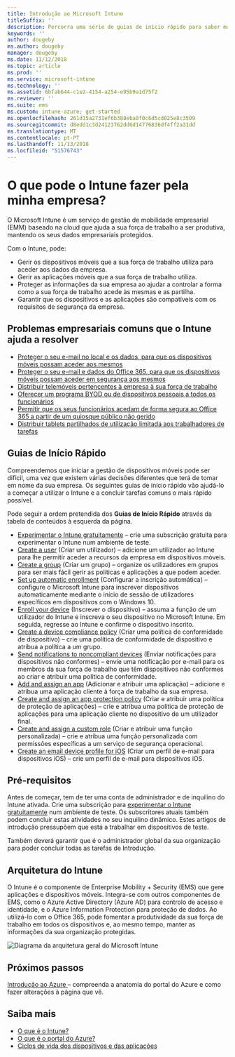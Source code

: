 ```yaml
---
title: Introdução ao Microsoft Intune
titleSuffix: ''
description: Percorra uma série de guias de início rápido para saber mais sobre o Intune.
keywords: ''
author: dougeby
ms.author: dougeby
manager: dougeby
ms.date: 11/12/2018
ms.topic: article
ms.prod: ''
ms.service: microsoft-intune
ms.technology: ''
ms.assetid: 6bfab644-c1e2-4154-a254-e95b9a1d75f2
ms.reviewer: ''
ms.suite: ems
ms.custom: intune-azure; get-started
ms.openlocfilehash: 261d15a2731ef6b388eba0f0c6d5cd025e8c3509
ms.sourcegitcommit: d8edd1c3d24123762dd6d14776836df4ff2a31dd
ms.translationtype: MT
ms.contentlocale: pt-PT
ms.lasthandoff: 11/13/2018
ms.locfileid: "51576743"
---
```

# <a name="what-can-intune-do-for-my-company"></a>O que pode o Intune fazer pela minha empresa?
O Microsoft Intune é um serviço de gestão de mobilidade empresarial (EMM) baseado na cloud que ajuda a sua força de trabalho a ser produtiva, mantendo os seus dados empresariais protegidos.

Com o Intune, pode:

- Gerir os dispositivos móveis que a sua força de trabalho utiliza para aceder aos dados da empresa.
- Gerir as aplicações móveis que a sua força de trabalho utiliza.
- Proteger as informações da sua empresa ao ajudar a controlar a forma como a sua força de trabalho acede às mesmas e as partilha.
- Garantir que os dispositivos e as aplicações são compatíveis com os requisitos de segurança da empresa.

## <a name="common-business-problems-that-intune-helps-solve"></a>Problemas empresariais comuns que o Intune ajuda a resolver

* [Proteger o seu e-mail no local e os dados, para que os dispositivos móveis possam aceder aos mesmos](common-scenarios.md#protecting-your-on-premises-email-and-data-so-it-can-be-safely-accessed-by-mobile-devices)
* [Proteger o seu e-mail e dados do Office 365, para que os dispositivos móveis possam aceder em segurança aos mesmos](common-scenarios.md#protecting-your-office-365-email-and-data-so-it-can-be-safely-accessed-by-mobile-devices)
* [Distribuir telemóveis pertencentes à empresa à sua força de trabalho](common-scenarios.md#issue-corporate-owned-phones-to-your-employees)
* [Oferecer um programa BYOD ou de dispositivos pessoais a todos os funcionários](common-scenarios.md#offer-a-bring-your-own-device-program-to-all-employees)
* [Permitir que os seus funcionários acedam de forma segura ao Office 365 a partir de um quiosque público não gerido](common-scenarios.md#enable-your-employees-to-securely-access-office-365-from-an-unmanaged-public-kiosk)
* [Distribuir tablets partilhados de utilização limitada aos trabalhadores de tarefas](common-scenarios.md#issue-limited-use-shared-tablets-to-your-employees)

## <a name="quickstarts"></a>Guias de Início Rápido

Compreendemos que iniciar a gestão de dispositivos móveis pode ser difícil, uma vez que existem várias decisões diferentes que terá de tomar em nome da sua empresa. Os seguintes guias de início rápido vão ajudá-lo a começar a utilizar o Intune e a concluir tarefas comuns o mais rápido possível.

Pode seguir a ordem pretendida dos **Guias de Início Rápido** através da tabela de conteúdos à esquerda da página.

- [Experimentar o Intune gratuitamente](free-trial-sign-up.md) – crie uma subscrição gratuita para experimentar o Intune num ambiente de teste.    
- [Create a user](quickstart-create-user.md) (Criar um utilizador) – adicione um utilizador ao Intune para lhe permitir aceder a recursos da empresa em dispositivos móveis.
- [Create a group](quickstart-create-group.md) (Criar um grupo) – organize os utilizadores em grupos para ser mais fácil gerir as políticas e aplicações a que podem aceder.
- [Set up automatic enrollment](quickstart-setup-auto-enrollment.md) (Configurar a inscrição automática) – configure o Microsoft Intune para inscrever dispositivos automaticamente mediante o início de sessão de utilizadores específicos em dispositivos com o Windows 10.
- [Enroll your device](quickstart-enroll-windows-device.md) (Inscrever o dispositivo) – assuma a função de um utilizador do Intune e inscreva o seu dispositivo no Microsoft Intune. Em seguida, regresse ao Intune e confirme o dispositivo inscrito.
- [Create a device compliance policy](quickstart-set-password-length-android.md) (Criar uma política de conformidade de dispositivo) – crie uma política de conformidade de dispositivo e atribua a política a um grupo.
- [Send notifications to noncompliant devices](quickstart-send-notification.md) (Enviar notificações para dispositivos não conformes) – envie uma notificação por e-mail para os membros da sua força de trabalho que têm dispositivos não conformes ao criar e atribuir uma política de conformidade.
- [Add and assign an app](quickstart-add-assign-app.md) (Adicionar e atribuir uma aplicação) – adicione e atribua uma aplicação cliente à força de trabalho da sua empresa.
- [Create and assign an app protection policy](quickstart-create-assign-app-policy.md) (Criar e atribuir uma política de proteção de aplicações) – crie e atribua uma política de proteção de aplicações para uma aplicação cliente no dispositivo de um utilizador final.
- [Create and assign a custom role](quickstart-create-custom-role.md) (Criar e atribuir uma função personalizada) – crie e atribua uma função personalizada com permissões específicas a um serviço de segurança operacional. 
- [Create an email device profile for iOS](quickstart-email-profile.md) (Criar um perfil de e-mail para dispositivos iOS) – crie um perfil de e-mail para dispositivos iOS.

## <a name="prerequisites"></a>Pré-requisitos

Antes de começar, tem de ter uma conta de administrador e de inquilino do Intune ativada. Crie uma subscrição para [experimentar o Intune gratuitamente](free-trial-sign-up.md) num ambiente de teste. Os subscritores atuais também podem concluir estas atividades no seu inquilino dinâmico. Estes artigos de introdução pressupõem que está a trabalhar em dispositivos de teste.

Também deverá garantir que é o administrador global da sua organização para poder concluir todas as tarefas de Introdução.

## <a name="intune-architecture"></a>Arquitetura do Intune

O Intune é o componente de Enterprise Mobility + Security (EMS) que gere aplicações e dispositivos móveis. Integra-se com outros componentes de EMS, como o Azure Active Directory (Azure AD) para controlo de acesso e identidade, e o Azure Information Protection para proteção de dados. Ao utilizá-lo com o Office 365, pode fomentar a produtividade da sua força de trabalho em todos os dispositivos e, ao mesmo tempo, manter as informações da sua organização protegidas.

![Diagrama da arquitetura geral do Microsoft Intune](/intune/media/intunearchitecture.svg)

## <a name="next-steps"></a>Próximos passos

[Introdução ao Azure ](get-started-azure.md) – compreenda a anatomia do portal do Azure e como fazer alterações à página que vê.

## <a name="learn-more"></a>Saiba mais

* [O que é o Intune?](introduction-intune.md)
* [O que é o portal do Azure?](what-is-intune.md)
* [Ciclos de vida dos dispositivos e das aplicações](introduction-device-app-lifecycles.md)